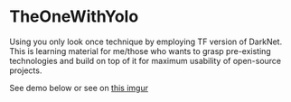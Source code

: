 # TheOneWithYolo
Using you only look once technique by employing TF version of DarkNet. This is learning material for me/those who wants to grasp pre-existing technologies and build on top of it for maximum usability of open-source projects.



 
See demo below or see on [this imgur](http://i.imgur.com/EyZZKAA.gif)
